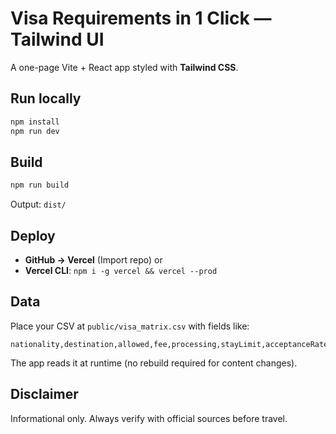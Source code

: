# Visa Requirements in 1 Click — Tailwind UI

A one-page Vite + React app styled with **Tailwind CSS**.

## Run locally
```bash
npm install
npm run dev
```

## Build
```bash
npm run build
```
Output: `dist/`

## Deploy
- **GitHub → Vercel** (Import repo) or
- **Vercel CLI**: `npm i -g vercel && vercel --prod`

## Data
Place your CSV at `public/visa_matrix.csv` with fields like:
```
nationality,destination,allowed,fee,processing,stayLimit,acceptanceRate,documentsRequired,notes,lastUpdated,currency
```
The app reads it at runtime (no rebuild required for content changes).

## Disclaimer
Informational only. Always verify with official sources before travel.
